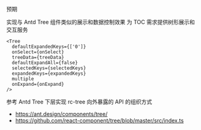 预期

实现与 Antd Tree 组件类似的展示和数据控制效果
为 TOC 需求提供树形展示和交互服务

```tsx
<Tree
  defaultExpandedKeys={['0']}
  onSelect={onSelect}
  treeData={treeData}
  defaultExpandAll={false}
  selectedKeys={selectedKeys}
  expandedKeys={expandedKeys}
  multiple
  onExpand={onExpand}
/>
```

参考 Antd Tree 下层实现 rc-tree 向外暴露的 API 的组织方式
- https://ant.design/components/tree/
- https://github.com/react-component/tree/blob/master/src/index.ts

